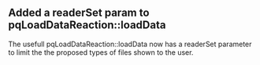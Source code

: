 ## Added a readerSet param to pqLoadDataReaction::loadData

The usefull pqLoadDataReaction::loadData now has a
readerSet parameter to limit the the proposed types
of files shown to the user.
